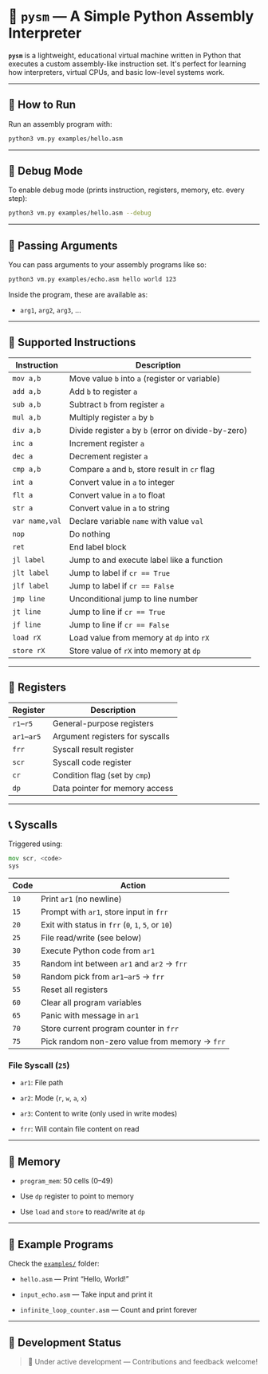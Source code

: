 # 🧠 `pysm` — A Simple Python Assembly Interpreter

**`pysm`** is a lightweight, educational virtual machine written in Python that executes a custom assembly-like instruction set. It's perfect for learning how interpreters, virtual CPUs, and basic low-level systems work.

---

## 🚀 How to Run

Run an assembly program with:

```bash
python3 vm.py examples/hello.asm
```

---

## 🐞 Debug Mode

To enable debug mode (prints instruction, registers, memory, etc. every step):

```bash
python3 vm.py examples/hello.asm --debug
```

---

## 🧩 Passing Arguments

You can pass arguments to your assembly programs like so:

```bash
python3 vm.py examples/echo.asm hello world 123
```

Inside the program, these are available as:

-   `arg1`, `arg2`, `arg3`, ...
    

---

## 🧾 Supported Instructions

| Instruction | Description |
| --- | --- |
| `mov a,b` | Move value `b` into `a` (register or variable) |
| `add a,b` | Add `b` to register `a` |
| `sub a,b` | Subtract `b` from register `a` |
| `mul a,b` | Multiply register `a` by `b` |
| `div a,b` | Divide register `a` by `b` (error on divide-by-zero) |
| `inc a` | Increment register `a` |
| `dec a` | Decrement register `a` |
| `cmp a,b` | Compare `a` and `b`, store result in `cr` flag |
| `int a` | Convert value in `a` to integer |
| `flt a` | Convert value in `a` to float |
| `str a` | Convert value in `a` to string |
| `var name,val` | Declare variable `name` with value `val` |
| `nop` | Do nothing |
| `ret` | End label block |
| `jl label` | Jump to and execute label like a function |
| `jlt label` | Jump to label if `cr == True` |
| `jlf label` | Jump to label if `cr == False` |
| `jmp line` | Unconditional jump to line number |
| `jt line` | Jump to line if `cr == True` |
| `jf line` | Jump to line if `cr == False` |
| `load rX` | Load value from memory at `dp` into `rX` |
| `store rX` | Store value of `rX` into memory at `dp` |

---

## 🧠 Registers

| Register | Description |
| --- | --- |
| `r1`–`r5` | General-purpose registers |
| `ar1`–`ar5` | Argument registers for syscalls |
| `frr` | Syscall result register |
| `scr` | Syscall code register |
| `cr` | Condition flag (set by `cmp`) |
| `dp` | Data pointer for memory access |

---

## 📞 Syscalls

Triggered using:

```asm
mov scr, <code>
sys
```

| Code | Action |
| --- | --- |
| `10` | Print `ar1` (no newline) |
| `15` | Prompt with `ar1`, store input in `frr` |
| `20` | Exit with status in `frr` (`0`, `1`, `5`, or `10`) |
| `25` | File read/write (see below) |
| `30` | Execute Python code from `ar1` |
| `35` | Random int between `ar1` and `ar2` → `frr` |
| `50` | Random pick from `ar1`–`ar5` → `frr` |
| `55` | Reset all registers |
| `60` | Clear all program variables |
| `65` | Panic with message in `ar1` |
| `70` | Store current program counter in `frr` |
| `75` | Pick random non-zero value from memory → `frr` |

### File Syscall (`25`)

-   `ar1`: File path
    
-   `ar2`: Mode (`r`, `w`, `a`, `x`)
    
-   `ar3`: Content to write (only used in write modes)
    
-   `frr`: Will contain file content on read
    

---

## 💾 Memory

-   `program_mem`: 50 cells (0–49)
    
-   Use `dp` register to point to memory
    
-   Use `load` and `store` to read/write at `dp`
    

---

## 📂 Example Programs

Check the [`examples/`](examples/) folder:

-   `hello.asm` — Print “Hello, World!”
    
-   `input_echo.asm` — Take input and print it
    
-   `infinite_loop_counter.asm` — Count and print forever
    

---

## 🧪 Development Status

> 🚧 Under active development — Contributions and feedback welcome!
